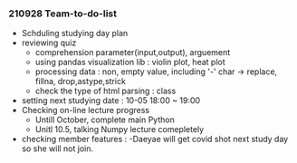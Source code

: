 ### 210928 Team-to-do-list
 
 - Schduling studying day plan 
 - reviewing quiz
 	- comprehension parameter(input,output), arguement
 	- using pandas visualization lib : violin plot, heat plot
	- processing data : non, empty value, including '-' char -> replace, fillna, drop,astype,strick
	- check the type of html parsing : class
  - setting next studying date : 10-05 18:00 ~ 19:00
  - Checking on-line lecture progress
    - Untill October, complete main Python
    - Unitl 10.5, talking Numpy lecture comepletely
  - checking member features : 
    -Daeyae will get covid shot next study day so she will not join.
